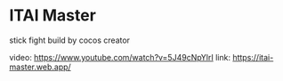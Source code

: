 # ITAI Master
stick fight 
build by cocos creator 

video: https://www.youtube.com/watch?v=5J49cNpYlrI
link: https://itai-master.web.app/
